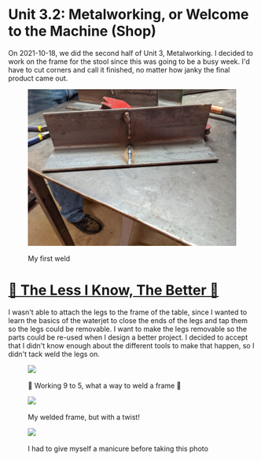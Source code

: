 # Unit 3.2: Metalworking, or Welcome to the Machine (Shop)
On 2021-10-18, we did the second half of Unit 3, Metalworking. I decided to work on the frame for the stool since this was going to be a busy week. I'd have to cut corners and call it finished, no matter how janky the final product came out.

<figure>
  <img src="./unit-3/first_weld.jpg"></img>

  <figcaption><p>My first weld</p></figcaption>
</figure>

# [🎵 The Less I Know, The Better 🎵](https://music.youtube.com/watch?v=PvM79DJ2PmM)
I wasn't able to attach the legs to the frame of the table, since I wanted to learn the basics of the waterjet to close the ends of the legs and tap them so the legs could be removable. I want to make the legs removable so the parts could be re-used when I design a better project. I decided to accept that I didn't know enough about the different tools to make that happen, so I didn't tack weld the legs on.

<figure>
  <img src="./unit-3/deburred_cuts.jpg"></img>

  <figcaption><p>🎵 Working 9 to 5, what a way to weld a frame 🎵</p></figcaption>
</figure>

<figure>
  <img src="./unit-3/welded_frame.jpg"></img>

  <figcaption><p>My welded frame, but with a twist!</p></figcaption>
</figure>

<figure>
  <img src="./unit-3/smoothed_welds.jpg"></img>

  <figcaption><p>I had to give myself a manicure before taking this photo</p></figcaption>
</figure>